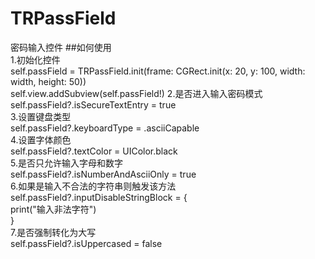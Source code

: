 # TRPassField
密码输入控件
##如何使用<br>
1.初始化控件<br>
self.passField = TRPassField.init(frame: CGRect.init(x: 20, y: 100, width: width, height: 50))<br>
self.view.addSubview(self.passField!)
2.是否进入输入密码模式<br>
self.passField?.isSecureTextEntry = true<br>
3.设置键盘类型<br>
self.passField?.keyboardType = .asciiCapable<br>
4.设置字体颜色<br>
self.passField?.textColor = UIColor.black<br>
5.是否只允许输入字母和数字<br>
self.passField?.isNumberAndAsciiOnly = true<br>
6.如果是输入不合法的字符串则触发该方法<br>
self.passField?.inputDisableStringBlock = {<br>
print("输入非法字符")<br>
}<br>
7.是否强制转化为大写<br>
self.passField?.isUppercased = false<br>
